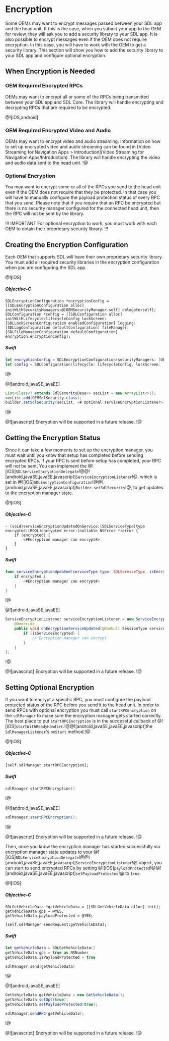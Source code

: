 # Encryption
Some OEMs may want to encrypt messages passed between your SDL app and the head unit. If this is the case, when you submit your app to the OEM for review, they will ask you to add a security library to your SDL app. It is also possible to encrypt messages even if the OEM does not require encryption. In this case, you will have to work with the OEM to get a security library. This section will show you how to add the security library to your SDL app and configure optional encryption.

## When Encryption is Needed
### OEM Required Encrypted RPCs
OEMs may want to encrypt all or some of the RPCs being transmitted between your SDL app and SDL Core. The library will handle encrypting and decrypting RPCs that are required to be encrypted. 

@![iOS,android]
### OEM Required Encrypted Video and Audio 
OEMs may want to encrypt video and audio streaming. Information on how to set up encrypted video and audio streaming can be found in [Video Streaming for Navigation Apps > Introduction](Video Streaming for Navigation Apps/Introduction). The library will handle encrypting the video and audio data sent to the head unit.
!@

### Optional Encryption
You may want to encrypt some or all of the RPCs you send to the head unit even if the OEM does not require that they be protected. In that case you will have to manually configure the payload protection status of every RPC that you send. Please note that if you require that an RPC be encrypted but there is no security manager configured for the connected head unit, then the RPC will not be sent by the library. 

!!! IMPORTANT
For optional encryption to work, you must work with each OEM to obtain their proprietary security library.
!!!

## Creating the Encryption Configuration
Each OEM that supports SDL will have their own proprietary security library. You must add all required security libraries in the encryption configuration when you are configuring the SDL app. 

@![iOS]
##### Objective-C
```objc
SDLEncryptionConfiguration *encryptionConfig = [[SDLEncryptionConfiguration alloc] initWithSecurityManagers:@[OEMSecurityManager.self] delegate:self];
SDLConfiguration *config = [[SDLConfiguration alloc] initWithLifecycle:lifecycleConfig lockScreen:[SDLLockScreenConfiguration enabledConfiguration] logging:[SDLLogConfiguration defaultConfiguration] fileManager:[SDLFileManagerConfiguration defaultConfiguration] encryption:encryptionConfig];
```

##### Swift
```swift
let encryptionConfig = SDLEncryptionConfiguration(securityManagers: [OEMSecurityManager.self], delegate: self)
let config = SDLConfiguration(lifecycle: lifecycleConfig, lockScreen: .enabled(), logging: .default(), fileManager: .default(), encryption: encryptionConfig)
```
!@

@![android,javaSE,javaEE]
```java
List<Class<? extends SdlSecurityBase>> secList = new ArrayList<>();
secList.add(OEMSdlSecurity.class);
builder.setSdlSecurity(secList, <# Optional serviceEncryptionListener>);
```
!@

@![javascript]
Encryption will be supported in a future release.
!@

## Getting the Encryption Status
Since it can take a few moments to set up the encryption manager, you must wait until you know that setup has completed before sending encrypted RPCs. If your RPC is sent before setup has completed, your RPC will not be sent. You can implement the @![iOS]`SDLServiceEncryptionDelegate`!@@![android,javaSE,javaEE,javascript]`ServiceEncryptionListener`!@, which is set in @![iOS]`SDLEncryptionConfiguration`!@@![android,javaSE,javaEE,javascript]`Builder.setSdlSecurity`!@, to get updates to the encryption manager state.

@![iOS]
##### Objective-C
```objc
- (void)serviceEncryptionUpdatedOnService:(SDLServiceType)type encrypted:(BOOL)encrypted error:(nullable NSError *)error {
    if (encrypted) {
        <#Encryption manager can encrypt#>
    }
}
```

##### Swift
```swift
func serviceEncryptionUpdated(serviceType type: SDLServiceType, isEncrypted encrypted: Bool, error: Error?) {
    if encrypted {
        <#Encryption manager can encrypt#>
    }
}
```
!@

@![android,javaSE,javaEE]
```java
ServiceEncryptionListener serviceEncryptionListener = new ServiceEncryptionListener() {
	@Override
	public void onEncryptionServiceUpdated(@NonNull SessionType serviceType, boolean isServiceEncrypted, @Nullable String error) {
		if (isServiceEncrypted) {
			// Encryption manager can encrypt
		}
	}
};
```
!@

@![javascript]
Encryption will be supported in a future release.
!@

## Setting Optional Encryption
If you want to encrypt a specific RPC, you must configure the payload protected status of the RPC before you send it to the head unit. In order to send RPCs with optional encryption you must call `startRPCEncryption` on the `sdlManager` to make sure the encryption manager gets started correctly. The best place to put `startRPCEncryption` is in the successful callback of @![iOS]`startWithReadyHandler`.!@@![android,javaSE,javaEE,javascript]the `SdlManagerListener`'s `onStart` method.!@

@![iOS]
##### Objective-C
```objc
[self.sdlManager startRPCEncryption];
```

##### Swift
```swift
sdlManager.startRPCEncryption()
```
!@

@![android,javaSE,javaEE]
```java
sdlManager.startRPCEncryption();
```
!@

@![javascript]
Encryption will be supported in a future release.
!@

Then, once you know the encryption manager has started successfully via encryption manager state updates to your @![iOS]`SDLServiceEncryptionDelegate`!@@![android,javaSE,javaEE,javascript]`ServiceEncryptionListener`!@ object, you can start to send encrypted RPCs by setting @![iOS]`payloadProtected`!@@![android,javaSE,javaEE,javascript]`setPayloadProtected`!@ to `true`.

@![iOS]
##### Objective-C
```objc
SDLGetVehicleData *getVehicleData = [[SDLGetVehicleData alloc] init];
getVehicleData.gps = @YES;
getVehicleData.payloadProtected = @YES;

[self.sdlManager sendRequest:getVehicleData];
```

##### Swift
```swift
let getVehicleData = SDLGetVehicleData()
getVehicleData.gps = true as NSNumber
getVehicleData.isPayloadProtected = true

sdlManager.send(getVehicleData)
```
!@

@![android,javaSE,javaEE]
```java
GetVehicleData getVehicleData = new GetVehicleData();
getVehicleData.setGps(true);
getVehicleData.setPayloadProtected(true);

sdlManager.sendRPC(getVehicleData);
```
!@

@![javascript]
Encryption will be supported in a future release.
!@
